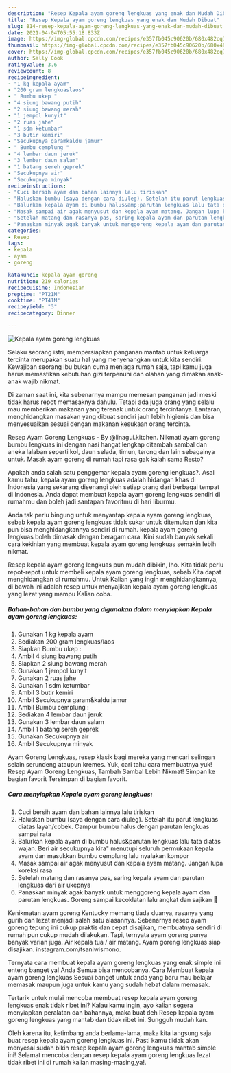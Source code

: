 ```yaml
---
description: "Resep Kepala ayam goreng lengkuas yang enak dan Mudah Dibuat"
title: "Resep Kepala ayam goreng lengkuas yang enak dan Mudah Dibuat"
slug: 814-resep-kepala-ayam-goreng-lengkuas-yang-enak-dan-mudah-dibuat
date: 2021-04-04T05:55:18.833Z
image: https://img-global.cpcdn.com/recipes/e357fb045c90620b/680x482cq70/kepala-ayam-goreng-lengkuas-foto-resep-utama.jpg
thumbnail: https://img-global.cpcdn.com/recipes/e357fb045c90620b/680x482cq70/kepala-ayam-goreng-lengkuas-foto-resep-utama.jpg
cover: https://img-global.cpcdn.com/recipes/e357fb045c90620b/680x482cq70/kepala-ayam-goreng-lengkuas-foto-resep-utama.jpg
author: Sally Cook
ratingvalue: 3.6
reviewcount: 8
recipeingredient:
- "1 kg kepala ayam"
- "200 gram lengkuaslaos"
- " Bumbu ukep "
- "4 siung bawang putih"
- "2 siung bawang merah"
- "1 jempol kunyit"
- "2 ruas jahe"
- "1 sdm ketumbar"
- "3 butir kemiri"
- "Secukupnya garamkaldu jamur"
- " Bumbu cemplung "
- "4 lembar daun jeruk"
- "3 lembar daun salam"
- "1 batang sereh geprek"
- "Secukupnya air"
- "Secukupnya minyak"
recipeinstructions:
- "Cuci bersih ayam dan bahan lainnya lalu tiriskan"
- "Haluskan bumbu (saya dengan cara diuleg). Setelah itu parut lengkuas diatas layah/cobek. Campur bumbu halus dengan parutan lengkuas sampai rata"
- "Balurkan kepala ayam di bumbu halus&amp;parutan lengkuas lalu tata diatas wajan. Beri air secukupnya kira&#34; menutupi seluruh permukaan kepala ayam dan masukkan bumbu cemplung lalu nyalakan kompor"
- "Masak sampai air agak menyusut dan kepala ayam matang. Jangan lupa koreksi rasa"
- "Setelah matang dan rasanya pas, saring kepala ayam dan parutan lengkuas dari air ukepnya"
- "Panaskan minyak agak banyak untuk menggoreng kepala ayam dan parutan lengkuas. Goreng sampai kecoklatan lalu angkat dan sajikan 🤗"
categories:
- Resep
tags:
- kepala
- ayam
- goreng

katakunci: kepala ayam goreng 
nutrition: 219 calories
recipecuisine: Indonesian
preptime: "PT21M"
cooktime: "PT41M"
recipeyield: "3"
recipecategory: Dinner

---
```



![Kepala ayam goreng lengkuas](https://img-global.cpcdn.com/recipes/e357fb045c90620b/680x482cq70/kepala-ayam-goreng-lengkuas-foto-resep-utama.jpg)

Selaku seorang istri, mempersiapkan panganan mantab untuk keluarga tercinta merupakan suatu hal yang menyenangkan untuk kita sendiri. Kewajiban seorang ibu bukan cuma menjaga rumah saja, tapi kamu juga harus memastikan kebutuhan gizi terpenuhi dan olahan yang dimakan anak-anak wajib nikmat.

Di zaman  saat ini, kita sebenarnya mampu memesan panganan jadi meski tidak harus repot memasaknya dahulu. Tetapi ada juga orang yang selalu mau memberikan makanan yang terenak untuk orang tercintanya. Lantaran, menghidangkan masakan yang dibuat sendiri jauh lebih higienis dan bisa menyesuaikan sesuai dengan makanan kesukaan orang tercinta. 

Resep Ayam Goreng Lengkuas - By @linagui.kitchen. Nikmati ayam goreng bumbu lengkuas ini dengan nasi hangat lengkap ditambah sambal dan aneka lalaban seperti kol, daun selada, timun, terong dan lain sebagainya untuk. Masak ayam goreng di rumah tapi rasa gak kalah sama Resto?

Apakah anda salah satu penggemar kepala ayam goreng lengkuas?. Asal kamu tahu, kepala ayam goreng lengkuas adalah hidangan khas di Indonesia yang sekarang disenangi oleh setiap orang dari berbagai tempat di Indonesia. Anda dapat membuat kepala ayam goreng lengkuas sendiri di rumahmu dan boleh jadi santapan favoritmu di hari liburmu.

Anda tak perlu bingung untuk menyantap kepala ayam goreng lengkuas, sebab kepala ayam goreng lengkuas tidak sukar untuk ditemukan dan kita pun bisa menghidangkannya sendiri di rumah. kepala ayam goreng lengkuas boleh dimasak dengan beragam cara. Kini sudah banyak sekali cara kekinian yang membuat kepala ayam goreng lengkuas semakin lebih nikmat.

Resep kepala ayam goreng lengkuas pun mudah dibikin, lho. Kita tidak perlu repot-repot untuk membeli kepala ayam goreng lengkuas, sebab Kita dapat menghidangkan di rumahmu. Untuk Kalian yang ingin menghidangkannya, di bawah ini adalah resep untuk menyajikan kepala ayam goreng lengkuas yang lezat yang mampu Kalian coba.

<!--inarticleads1-->

##### Bahan-bahan dan bumbu yang digunakan dalam menyiapkan Kepala ayam goreng lengkuas:

1. Gunakan 1 kg kepala ayam
1. Sediakan 200 gram lengkuas/laos
1. Siapkan  Bumbu ukep :
1. Ambil 4 siung bawang putih
1. Siapkan 2 siung bawang merah
1. Gunakan 1 jempol kunyit
1. Gunakan 2 ruas jahe
1. Gunakan 1 sdm ketumbar
1. Ambil 3 butir kemiri
1. Ambil Secukupnya garam&amp;kaldu jamur
1. Ambil  Bumbu cemplung :
1. Sediakan 4 lembar daun jeruk
1. Gunakan 3 lembar daun salam
1. Ambil 1 batang sereh geprek
1. Gunakan Secukupnya air
1. Ambil Secukupnya minyak


Ayam Goreng Lengkuas, resep klasik bagi mereka yang mencari selingan selain serundeng ataupun kremes. Yuk, cari tahu cara membuatnya yuk! Resep Ayam Goreng Lengkuas, Tambah Sambal Lebih Nikmat! Simpan ke bagian favorit Tersimpan di bagian favorit. 

<!--inarticleads2-->

##### Cara menyiapkan Kepala ayam goreng lengkuas:

1. Cuci bersih ayam dan bahan lainnya lalu tiriskan
1. Haluskan bumbu (saya dengan cara diuleg). Setelah itu parut lengkuas diatas layah/cobek. Campur bumbu halus dengan parutan lengkuas sampai rata
1. Balurkan kepala ayam di bumbu halus&amp;parutan lengkuas lalu tata diatas wajan. Beri air secukupnya kira&#34; menutupi seluruh permukaan kepala ayam dan masukkan bumbu cemplung lalu nyalakan kompor
1. Masak sampai air agak menyusut dan kepala ayam matang. Jangan lupa koreksi rasa
1. Setelah matang dan rasanya pas, saring kepala ayam dan parutan lengkuas dari air ukepnya
1. Panaskan minyak agak banyak untuk menggoreng kepala ayam dan parutan lengkuas. Goreng sampai kecoklatan lalu angkat dan sajikan 🤗


Kenikmatan ayam goreng Kentucky memang tiada duanya, rasanya yang gurih dan lezat menjadi salah satu alasannya. Sebenarnya resep ayam goreng tepung ini cukup praktis dan cepat disajikan, membuatnya sendiri di rumah pun cukup mudah dilakukan. Tapi, ternyata ayam goreng punya banyak varian juga. Air kepala tua / air matang. Ayam goreng lengkuas siap disajikan. instagram.com/tsaniwismono. 

Ternyata cara membuat kepala ayam goreng lengkuas yang enak simple ini enteng banget ya! Anda Semua bisa mencobanya. Cara Membuat kepala ayam goreng lengkuas Sesuai banget untuk anda yang baru mau belajar memasak maupun juga untuk kamu yang sudah hebat dalam memasak.

Tertarik untuk mulai mencoba membuat resep kepala ayam goreng lengkuas enak tidak ribet ini? Kalau kamu ingin, ayo kalian segera menyiapkan peralatan dan bahannya, maka buat deh Resep kepala ayam goreng lengkuas yang mantab dan tidak ribet ini. Sungguh mudah kan. 

Oleh karena itu, ketimbang anda berlama-lama, maka kita langsung saja buat resep kepala ayam goreng lengkuas ini. Pasti kamu tiidak akan menyesal sudah bikin resep kepala ayam goreng lengkuas mantab simple ini! Selamat mencoba dengan resep kepala ayam goreng lengkuas lezat tidak ribet ini di rumah kalian masing-masing,ya!.

